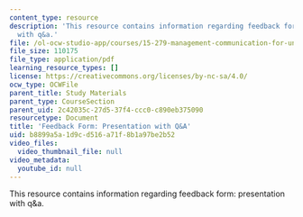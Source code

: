 ```yaml
---
content_type: resource
description: 'This resource contains information regarding feedback form: presentation
  with q&a.'
file: /ol-ocw-studio-app/courses/15-279-management-communication-for-undergraduates-fall-2012/b8899a5a1d9cd516a71f8b1a97be2b52_MIT15_279F12_presQAFdbk.pdf
file_size: 110175
file_type: application/pdf
learning_resource_types: []
license: https://creativecommons.org/licenses/by-nc-sa/4.0/
ocw_type: OCWFile
parent_title: Study Materials
parent_type: CourseSection
parent_uid: 2c42035c-27d5-37f4-ccc0-c890eb375090
resourcetype: Document
title: 'Feedback Form: Presentation with Q&A'
uid: b8899a5a-1d9c-d516-a71f-8b1a97be2b52
video_files:
  video_thumbnail_file: null
video_metadata:
  youtube_id: null
---
```

This resource contains information regarding feedback form: presentation with q&a.